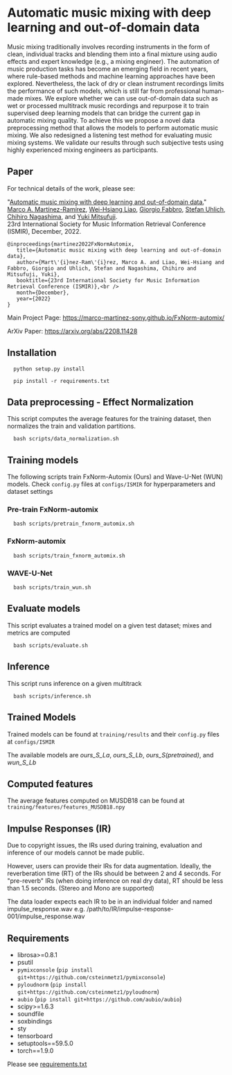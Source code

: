 # Automatic music mixing with deep learning and out-of-domain data

Music mixing traditionally involves recording instruments in the form of clean, individual tracks and blending them into a final mixture using audio effects and expert knowledge (e.g., a mixing engineer). The automation of music production tasks has become an emerging field in recent years, where rule-based methods and machine learning approaches have been explored. Nevertheless, the lack of dry or clean instrument recordings limits the performance of such models, which is still far from professional human-made mixes. We explore whether we can use out-of-domain data such as wet or processed multitrack music recordings and repurpose it to train supervised deep learning models that can bridge the current gap in automatic mixing quality. To achieve this we propose a novel data preprocessing method that allows the models to perform automatic music mixing. We also redesigned a listening test method for evaluating music mixing systems. We validate our results through such subjective tests using highly experienced mixing engineers as participants.

## Paper

For technical details of the work, please see:

"[Automatic music mixing with deep learning and out-of-domain data.](https://arxiv.org/abs/2208.11428)"
[Marco A. Martínez-Ramírez](https://m-marco.com/about/), [Wei-Hsiang Liao](https://jp.linkedin.com/in/wei-hsiang-liao-66283154), [Giorgio Fabbro](https://twitter.com/GioFabbro), [Stefan Uhlich](https://scholar.google.de/citations?user=hja8ejYAAAAJ&hl=de), [Chihiro Nagashima](https://jp.linkedin.com/in/chihiro-nagashima-9473271aa), and [Yuki Mitsufuji](https://www.yukimitsufuji.com/). <br />
23rd International Society for Music Information Retrieval Conference (ISMIR), December, 2022.

```
@inproceedings{martinez2022FxNormAutomix,
   title={Automatic music mixing with deep learning and out-of-domain data},
   author={Mart\'{i}nez-Ram\'{i}rez, Marco A. and Liao, Wei-Hsiang and Fabbro, Giorgio and Uhlich, Stefan and Nagashima, Chihiro and Mitsufuji, Yuki},
   booktitle={23rd International Society for Music Information Retrieval Conference (ISMIR)},<br />
   month={December},
   year={2022}
}
```
Main Project Page: https://marco-martinez-sony.github.io/FxNorm-automix/

ArXiv Paper: https://arxiv.org/abs/2208.11428

## Installation

```
  python setup.py install
```
```
  pip install -r requirements.txt
```

## Data preprocessing - Effect Normalization

This script computes the average features for the training dataset, then normalizes the train and validation partitions.

```
  bash scripts/data_normalization.sh
```   

## Training models

The following scripts train FxNorm-Automix (Ours) and Wave-U-Net (WUN) models. Check `config.py` files at `configs/ISMIR` for hyperparameters and dataset settings

### Pre-train FxNorm-automix

```
  bash scripts/pretrain_fxnorm_automix.sh
```

### FxNorm-automix


```
  bash scripts/train_fxnorm_automix.sh
```


### WAVE-U-Net


```
  bash scripts/train_wun.sh
```



## Evaluate models

This script evaluates a trained model on a given test dataset; mixes and metrics are computed

```
  bash scripts/evaluate.sh
```


## Inference 

This script runs inference on a given multitrack 

```
  bash scripts/inference.sh
```
                          
## Trained Models

Trained models can be found at `training/results` and their `config.py` files at `configs/ISMIR`

The available models are *ours_S_La*, *ours_S_Lb*, *ours_S(pretrained)*, and *wun_S_Lb*

## Computed features

The average features computed on MUSDB18 can be found at `training/features/features_MUSDB18.npy`

                 

## Impulse Responses (IR)

Due to copyright issues, the IRs used during training, evaluation and inference of our models cannot be made public.

However, users can provide their IRs for data augmentation. Ideally, the reverberation time (RT) of the IRs should be between 2 and 4 seconds. For "pre-reverb" IRs (when doing inference on real dry data), RT should be less than 1.5 seconds. (Stereo and Mono are supported)

The data loader expects each IR to be in an individual folder and named impulse_response.wav
e.g. /path/to/IR/impulse-response-001/impulse_response.wav 

## Requirements

* librosa>=0.8.1
* psutil
* `pymixconsole` (`pip install git+https://github.com/csteinmetz1/pymixconsole`)
* `pyloudnorm` (`pip install git+https://github.com/csteinmetz1/pyloudnorm`)
* `aubio` (`pip install git+https://github.com/aubio/aubio`)
* scipy>=1.6.3
* soundfile
* soxbindings
* sty
* tensorboard
* setuptools==59.5.0
* torch==1.9.0

Please see [requirements.txt](https://github.com/sony/FxNorm-automix/blob/main/requirements.txt)

